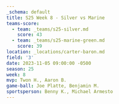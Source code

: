 ```yaml
---
_schema: default
title: S25 Week 8 - Silver vs Marine
teams-score:
  - team: _teams/s25-silver.md
    score: 43
  - team: _teams/s25-marine-green.md
    score: 39
location: _locations/carter-baron.md
field: '3'
date: 2023-11-05 09:00:00 -0500
season: 25
week: 8
mvp: Twon H., Aaron B.
game-ball: Joe Platte, Benjamin M.
sportsperson: Benny K., Michael Armesto
---
```

